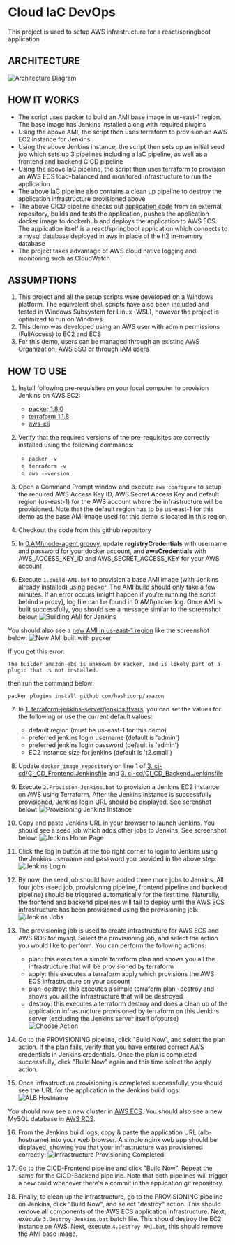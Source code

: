 # Cloud IaC DevOps

This project is used to setup AWS infrastructure for a react/springboot application

## ARCHITECTURE
![Architecture Diagram](assets/infra-architecture.png)

## HOW IT WORKS

- The script uses packer to build an AMI base image in us-east-1 region. The base image has Jenkins installed along with required plugins
- Using the above AMI, the script then uses terraform to provision an AWS EC2 instance for Jenkins
- Using the above Jenkins instance, the script then sets up an initial seed job which sets up 3 pipelines including a IaC pipeline, as well as a frontend and backend CICD pipeline
- Using the above IaC pipeline, the script then uses terraform to provision an AWS ECS load-balanced and monitored infrastructure to run the application
- The above IaC pipeline also contains a clean up pipeline to destroy the application infrastructure provisioned above
- The above CICD pipeline checks out [application code](https://github.com/ibrolive/react-and-spring-data-rest) from an external repository, builds and tests the application, pushes the application docker image to dockerhub and deploys the application to AWS ECS. The application itself is a react/springboot application which connects to a mysql database deployed in aws in place of the h2 in-memory database
- The project takes advantage of AWS cloud native logging and monitoring such as CloudWatch


## ASSUMPTIONS
1. This project and all the setup scripts were developed on a Windows platform. The equivalent shell scripts have also been included and tested in Windows Subsystem for Linux (WSL), however the project is optimized to run on Windows
2. This demo was developed using an AWS user with admin permissions (FullAccess) to EC2 and ECS
3. For this demo, users can be managed through an existing AWS Organization, AWS SSO or through IAM users

## HOW TO USE
1. Install following pre-requisites on your local computer to provision Jenkins on AWS EC2:
   - [packer 1.8.0](https://www.packer.io/downloads)
   - [terraform 1.1.8](https://www.terraform.io/downloads)
   - [aws-cli](https://aws.amazon.com/cli/)

2. Verify that the required versions of the pre-requisites are correctly installed using the following commands:
   - `packer -v`
   - `terraform -v`
   - `aws --version`

3. Open a Command Prompt window and execute `aws configure` to setup the required AWS Access Key ID, AWS Secret Access Key and default region (us-east-1) for the AWS account where the infrastructure will be provisioned. Note that the default region has to be us-east-1 for this demo as the base AMI image used for this demo is located in this region.

4. Checkout the code from this github repository

5. In [0.AMI\node-agent.groovy](https://github.com/ibrolive/cloud-devops/blob/main/0.AMI/node-agent.groovy), update **registryCredentials** with username and password for your docker account, and **awsCredentials** with AWS_ACCESS_KEY_ID and AWS_SECRET_ACCESS_KEY for your AWS account

6. Execute `1.Build-AMI.bat` to provision a base AMI image (with Jenkins already installed) using packer. The AMI build should only take a few minutes. If an error occurs (might happen if you're running the script behind a proxy), log file can be found in 0.AMI\packer.log. Once AMI is built successfully, you should see a message similar to the screenshot below:
![Building AMI for Jenkins](assets/building-ami-for-jenkins.jpg)

You should also see a [new AMI in us-east-1 region](https://us-east-1.console.aws.amazon.com/ec2/v2/home?region=us-east-1#Images:visibility=owned-by-me) like the screenshot below:
![New AMI built with packer](assets/new-ami-built-with-packer.jpg)

If you get this error: 

`The builder amazon-ebs is unknown by Packer, and is likely part of a plugin that
is not installed.`

then run the command below:

`packer plugins install github.com/hashicorp/amazon`

7. In [1. terraform-jenkins-server/jenkins.tfvars](https://github.com/ibrolive/cloud-devops/blob/main/1.%20terraform-jenkins-server/jenkins.tfvars), you can set the values for the following or use the current default values:
   - default region (must be us-east-1 for this demo)
   - preferred jenkins login username (default is 'admin')
   - preferred jenkins login password (default is 'admin')
   - EC2 instance size for jenkins (default is 't2.small')

8. Update `docker_image_repository` on line 1 of [3. ci-cd/CI_CD_Frontend.Jenkinsfile](https://github.com/ibrolive/cloud-devops/blob/main/3.%20ci-cd/CI_CD_Frontend.Jenkinsfile) and [3. ci-cd/CI_CD_Backend.Jenkinsfile](https://github.com/ibrolive/cloud-devops/blob/main/3.%20ci-cd/CI_CD_Backend.Jenkinsfile)

9. Execute `2.Provision-Jenkins.bat` to provision a Jenkins EC2 instance on AWS using Terraform. After the Jenkins instance is successfully provisioned, Jenkins login URL should be displayed. See screnshot below:
![Provisioning Jenkins Instance](assets/provisioning-jenkins-instance.jpg)

10. Copy and paste Jenkins URL in your browser to launch Jenkins. You should see a seed job which adds other jobs to Jenkins. See screenshot below:
![Jenkins Home Page](assets/jenkins-home-page.jpg)

11. Click the log in button at the top right corner to login to Jenkins using the Jenkins username and password you provided in the above step:
![Jenkins Login](assets/jenkins-login.jpg)

12. By now, the seed job should have added three more jobs to Jenkins. All four jobs (seed job, provisioning pipeline, frontend pipeline and backend pipeline) should be triggered automatically for the first time. Naturally, the frontend and backend pipelines will fail to deploy until the AWS ECS infrastructure has been provisioned using the provisioning job.
![Jenkins Jobs](assets/jenkins-jobs.jpg)

13. The provisioning job is used to create infrastructure for AWS ECS and AWS RDS for mysql. Select the provisioning job, and select the action you would like to perform. You can perform the following actions:
    - plan: this executes a simple terraform plan and shows you all the infrastructure that will be provisioned by terraform
    - apply: this executes a terraform apply which provisions the AWS ECS infrastructure on your account
    - plan-destroy: this executes a simple terraform plan -destroy and shows you all the infrastructure that will be destroyed
    - destroy: this executes a terraform destroy and does a clean up of the application infrastructure provisioned by terraform on this Jenkins server (excluding the Jenkins server itself ofcourse)
![Choose Action](assets/choose-action.jpg)

14. Go to the PROVISIONING pipeline, click "Build Now", and select the plan action. If the plan fails, verify that you have entered correct AWS credentials in Jenkins credentials. Once the plan is completed successfully, click "Build Now" again and this time select the apply action.

15. Once infrastructure provisioning is completed successfully, you should see the URL for the application in the Jenkins build logs:
![ALB Hostname](assets/alb-hostname.jpg)

You should now see a new cluster in [AWS ECS](https://us-east-1.console.aws.amazon.com/ecs/home?region=us-east-1#/clusters). You should also see a new MySQL database in [AWS RDS](https://us-east-1.console.aws.amazon.com/rds/home?region=us-east-1#databases:).

16. From the Jenkins build logs, copy & paste the application URL (alb-hostname) into your web browser. A simple nginx web app should be displayed, showing you that your infrastructure was provisioned correctly:
![Infrastructure Provisioning Completed](assets/infrastructure-provisioning-completed.jpg)

17. Go to the CICD-Frontend pipeline and click "Build Now". Repeat the same for the CICD-Backend pipeline. Note that both pipelines will trigger a new build whenever there's a commit in the application git repository.

18. Finally, to clean up the infrastructure, go to the PROVISIONING pipeline on Jenkins, click "Build Now", and select "destroy" action. This should remove all components of the AWS ECS application infrastructure. Next, execute `3.Destroy-Jenkins.bat` batch file. This should destroy the EC2 instance on AWS. Next, execute `4.Destroy-AMI.bat`, this should remove the AMI base image.




